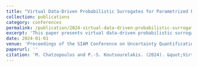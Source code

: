 ```yaml
---
title: "Virtual Data-Driven Probabilistic Surrogates for Parametrized PDEs"
collection: publications
category: conferences
permalink: /publication/2024-virtual-data-driven-probabilistic-surrogates-pdes
excerpt: 'This paper presents virtual data-driven probabilistic surrogates for parametrized PDEs, with applications in uncertainty quantification.'
date: 2024-01-01
venue: 'Proceedings of the SIAM Conference on Uncertainty Quantification (UQ24)'
paperurl: ''
citation: 'M. Chatzopoulos and P.-S. Koutsourelakis. (2024). &quot;Virtual Data-Driven Probabilistic Surrogates for Parametrized PDEs.&quot; in <i>Proceedings of the SIAM Conference on Uncertainty Quantification (UQ24)</i>, Trieste, Italy.'
---
```

